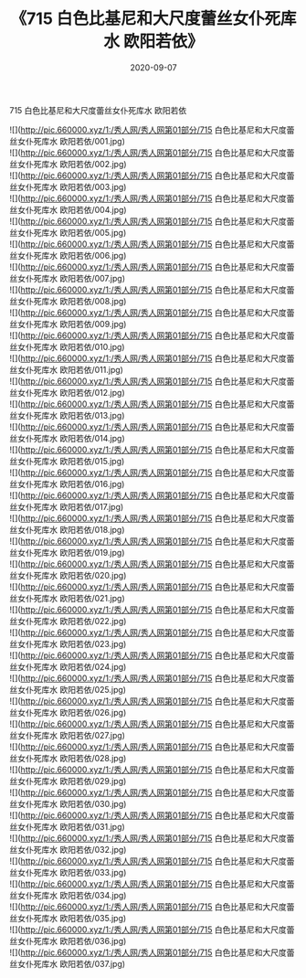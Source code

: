 ﻿---
layout: post
title:  《715 白色比基尼和大尺度蕾丝女仆死库水 欧阳若依》
date:   2020-09-07
img: http://pic.660000.xyz/1:/秀人网/秀人网第01部分/715 白色比基尼和大尺度蕾丝女仆死库水 欧阳若依/000.jpg
categories: [美女, 清纯, 唯美]
---

715 白色比基尼和大尺度蕾丝女仆死库水 欧阳若依

  ![](http://pic.660000.xyz/1:/秀人网/秀人网第01部分/715 白色比基尼和大尺度蕾丝女仆死库水 欧阳若依/001.jpg) <br> ![](http://pic.660000.xyz/1:/秀人网/秀人网第01部分/715 白色比基尼和大尺度蕾丝女仆死库水 欧阳若依/002.jpg) <br> ![](http://pic.660000.xyz/1:/秀人网/秀人网第01部分/715 白色比基尼和大尺度蕾丝女仆死库水 欧阳若依/003.jpg) <br> ![](http://pic.660000.xyz/1:/秀人网/秀人网第01部分/715 白色比基尼和大尺度蕾丝女仆死库水 欧阳若依/004.jpg) <br> ![](http://pic.660000.xyz/1:/秀人网/秀人网第01部分/715 白色比基尼和大尺度蕾丝女仆死库水 欧阳若依/005.jpg) <br> ![](http://pic.660000.xyz/1:/秀人网/秀人网第01部分/715 白色比基尼和大尺度蕾丝女仆死库水 欧阳若依/006.jpg) <br> ![](http://pic.660000.xyz/1:/秀人网/秀人网第01部分/715 白色比基尼和大尺度蕾丝女仆死库水 欧阳若依/007.jpg) <br> ![](http://pic.660000.xyz/1:/秀人网/秀人网第01部分/715 白色比基尼和大尺度蕾丝女仆死库水 欧阳若依/008.jpg) <br> ![](http://pic.660000.xyz/1:/秀人网/秀人网第01部分/715 白色比基尼和大尺度蕾丝女仆死库水 欧阳若依/009.jpg) <br> ![](http://pic.660000.xyz/1:/秀人网/秀人网第01部分/715 白色比基尼和大尺度蕾丝女仆死库水 欧阳若依/010.jpg) <br> ![](http://pic.660000.xyz/1:/秀人网/秀人网第01部分/715 白色比基尼和大尺度蕾丝女仆死库水 欧阳若依/011.jpg) <br> ![](http://pic.660000.xyz/1:/秀人网/秀人网第01部分/715 白色比基尼和大尺度蕾丝女仆死库水 欧阳若依/012.jpg) <br> ![](http://pic.660000.xyz/1:/秀人网/秀人网第01部分/715 白色比基尼和大尺度蕾丝女仆死库水 欧阳若依/013.jpg) <br> ![](http://pic.660000.xyz/1:/秀人网/秀人网第01部分/715 白色比基尼和大尺度蕾丝女仆死库水 欧阳若依/014.jpg) <br> ![](http://pic.660000.xyz/1:/秀人网/秀人网第01部分/715 白色比基尼和大尺度蕾丝女仆死库水 欧阳若依/015.jpg) <br> ![](http://pic.660000.xyz/1:/秀人网/秀人网第01部分/715 白色比基尼和大尺度蕾丝女仆死库水 欧阳若依/016.jpg) <br> ![](http://pic.660000.xyz/1:/秀人网/秀人网第01部分/715 白色比基尼和大尺度蕾丝女仆死库水 欧阳若依/017.jpg) <br> ![](http://pic.660000.xyz/1:/秀人网/秀人网第01部分/715 白色比基尼和大尺度蕾丝女仆死库水 欧阳若依/018.jpg) <br> ![](http://pic.660000.xyz/1:/秀人网/秀人网第01部分/715 白色比基尼和大尺度蕾丝女仆死库水 欧阳若依/019.jpg) <br> ![](http://pic.660000.xyz/1:/秀人网/秀人网第01部分/715 白色比基尼和大尺度蕾丝女仆死库水 欧阳若依/020.jpg) <br> ![](http://pic.660000.xyz/1:/秀人网/秀人网第01部分/715 白色比基尼和大尺度蕾丝女仆死库水 欧阳若依/021.jpg) <br> ![](http://pic.660000.xyz/1:/秀人网/秀人网第01部分/715 白色比基尼和大尺度蕾丝女仆死库水 欧阳若依/022.jpg) <br> ![](http://pic.660000.xyz/1:/秀人网/秀人网第01部分/715 白色比基尼和大尺度蕾丝女仆死库水 欧阳若依/023.jpg) <br> ![](http://pic.660000.xyz/1:/秀人网/秀人网第01部分/715 白色比基尼和大尺度蕾丝女仆死库水 欧阳若依/024.jpg) <br> ![](http://pic.660000.xyz/1:/秀人网/秀人网第01部分/715 白色比基尼和大尺度蕾丝女仆死库水 欧阳若依/025.jpg) <br> ![](http://pic.660000.xyz/1:/秀人网/秀人网第01部分/715 白色比基尼和大尺度蕾丝女仆死库水 欧阳若依/026.jpg) <br> ![](http://pic.660000.xyz/1:/秀人网/秀人网第01部分/715 白色比基尼和大尺度蕾丝女仆死库水 欧阳若依/027.jpg) <br> ![](http://pic.660000.xyz/1:/秀人网/秀人网第01部分/715 白色比基尼和大尺度蕾丝女仆死库水 欧阳若依/028.jpg) <br> ![](http://pic.660000.xyz/1:/秀人网/秀人网第01部分/715 白色比基尼和大尺度蕾丝女仆死库水 欧阳若依/029.jpg) <br> ![](http://pic.660000.xyz/1:/秀人网/秀人网第01部分/715 白色比基尼和大尺度蕾丝女仆死库水 欧阳若依/030.jpg) <br> ![](http://pic.660000.xyz/1:/秀人网/秀人网第01部分/715 白色比基尼和大尺度蕾丝女仆死库水 欧阳若依/031.jpg) <br> ![](http://pic.660000.xyz/1:/秀人网/秀人网第01部分/715 白色比基尼和大尺度蕾丝女仆死库水 欧阳若依/032.jpg) <br> ![](http://pic.660000.xyz/1:/秀人网/秀人网第01部分/715 白色比基尼和大尺度蕾丝女仆死库水 欧阳若依/033.jpg) <br> ![](http://pic.660000.xyz/1:/秀人网/秀人网第01部分/715 白色比基尼和大尺度蕾丝女仆死库水 欧阳若依/034.jpg) <br> ![](http://pic.660000.xyz/1:/秀人网/秀人网第01部分/715 白色比基尼和大尺度蕾丝女仆死库水 欧阳若依/035.jpg) <br> ![](http://pic.660000.xyz/1:/秀人网/秀人网第01部分/715 白色比基尼和大尺度蕾丝女仆死库水 欧阳若依/036.jpg) <br> ![](http://pic.660000.xyz/1:/秀人网/秀人网第01部分/715 白色比基尼和大尺度蕾丝女仆死库水 欧阳若依/037.jpg) <br>